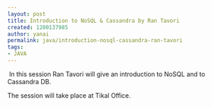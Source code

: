```yaml
---
layout: post
title: Introduction to NoSQL & Cassandra by Ran Tavori
created: 1280137985
author: yanai
permalink: java/introduction-nosql-cassandra-ran-tavori
tags:
- JAVA
---
```

<p>&nbsp;In this session&nbsp;Ran Tavori will give an introduction to NoSQL and to Cassandra DB.</p>
<p>The session will take place at Tikal Office.</p>
